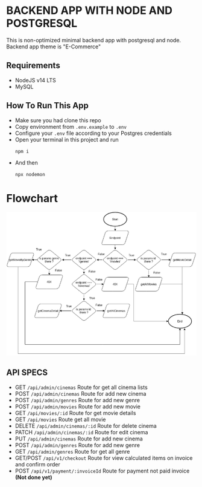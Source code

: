 # BACKEND APP WITH NODE AND POSTGRESQL
This is non-optimized minimal backend app with postgresql and node. Backend app theme is "E-Commerce"

## Requirements
- NodeJS v14 LTS
- MySQL 

## How To Run This App

- Make sure you had clone this repo
- Copy environment from `.env.example` to `.env`
- Configure your `.env` file according to your Postgres credentials
- Open your terminal in this project and run 
  ```
  npm i
  ```
- And then
  ```
  npx nodemon
  ```

# Flowchart
![alt text](https://github.com/mathiuskormasela12/tickitz-backend/blob/main/tickitz.png?raw=true)

## API SPECS
- GET `/api/admin/cinemas` Route for get all cinema lists
- POST `/api/admin/cinemas` Route for add new cinema
- POST `/api/admin/genres` Route for add new genre
- POST `/api/admin/movies` Route for add new movie
- GET `/api/movies/:id` Route for get movie details
- GET `/api/movies` Route get all movie
- DELETE `/api/admin/cinemas/:id` Route for delete cinema
- PATCH `/api/admin/cinemas/:id` Route for edit cinema
- PUT `/api/admin/cinemas` Route for add new cinema
- POST `/api/admin/genres` Route for add new genre
- GET `/api/admin/genres` Route for get all genre
- GET/POST `/api/v1/checkout` Route for view calculated items on invoice and confirm order
- POST `/api/v1/payment/:invoiceId` Route for payment not paid invoice **(Not done yet)**
